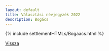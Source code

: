 ```yaml
---
layout: default
title: Választási névjegyzék 2022
description: Bogács
---
```


{% include settlementHTMLs/Bogaacs.html %}

[Vissza](./)